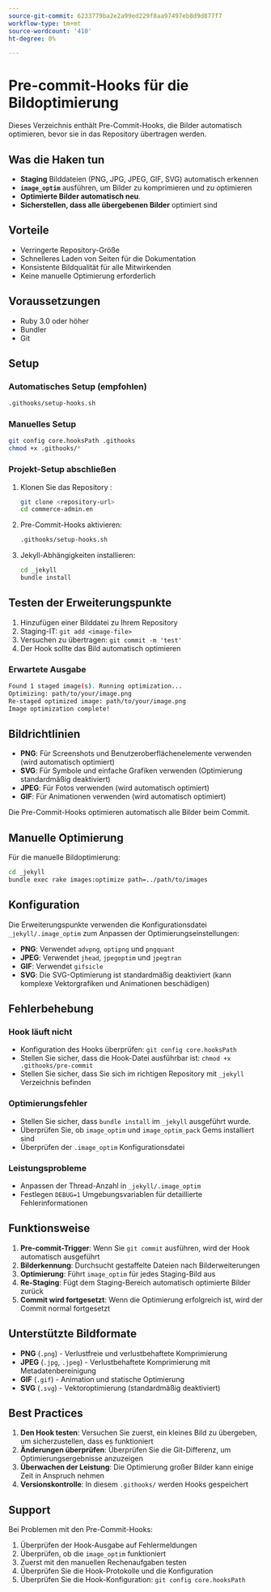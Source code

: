 ```yaml
---
source-git-commit: 6233779ba2e2a99ed229f8aa97497eb8d9d877f7
workflow-type: tm+mt
source-wordcount: '410'
ht-degree: 0%

---
```

# Pre-commit-Hooks für die Bildoptimierung

Dieses Verzeichnis enthält Pre-Commit-Hooks, die Bilder automatisch optimieren, bevor sie in das Repository übertragen werden.

## Was die Haken tun

- **Staging** Bilddateien (PNG, JPG, JPEG, GIF, SVG) automatisch erkennen
- **`image_optim`** ausführen, um Bilder zu komprimieren und zu optimieren
- **Optimierte Bilder automatisch neu**.
- **Sicherstellen, dass alle übergebenen Bilder** optimiert sind

## Vorteile

- Verringerte Repository-Größe
- Schnelleres Laden von Seiten für die Dokumentation
- Konsistente Bildqualität für alle Mitwirkenden
- Keine manuelle Optimierung erforderlich

## Voraussetzungen

- Ruby 3.0 oder höher
- Bundler
- Git

## Setup

### Automatisches Setup (empfohlen)

```bash
.githooks/setup-hooks.sh
```

### Manuelles Setup

```bash
git config core.hooksPath .githooks
chmod +x .githooks/*
```

### Projekt-Setup abschließen

1. Klonen Sie das Repository :

   ```bash
   git clone <repository-url>
   cd commerce-admin.en
   ```

2. Pre-Commit-Hooks aktivieren:

   ```bash
   .githooks/setup-hooks.sh
   ```

3. Jekyll-Abhängigkeiten installieren:

   ```bash
   cd _jekyll
   bundle install
   ```

## Testen der Erweiterungspunkte

1. Hinzufügen einer Bilddatei zu Ihrem Repository
2. Staging-IT: `git add <image-file>`
3. Versuchen zu übertragen: `git commit -m 'test'`
4. Der Hook sollte das Bild automatisch optimieren

### Erwartete Ausgabe

```bash
Found 1 staged image(s). Running optimization...
Optimizing: path/to/your/image.png
Re-staged optimized image: path/to/your/image.png
Image optimization complete!
```

## Bildrichtlinien

- **PNG**: Für Screenshots und Benutzeroberflächenelemente verwenden (wird automatisch optimiert)
- **SVG**: Für Symbole und einfache Grafiken verwenden (Optimierung standardmäßig deaktiviert)
- **JPEG**: Für Fotos verwenden (wird automatisch optimiert)
- **GIF**: Für Animationen verwenden (wird automatisch optimiert)

Die Pre-Commit-Hooks optimieren automatisch alle Bilder beim Commit.

## Manuelle Optimierung

Für die manuelle Bildoptimierung:

```bash
cd _jekyll
bundle exec rake images:optimize path=../path/to/images
```

## Konfiguration

Die Erweiterungspunkte verwenden die Konfigurationsdatei `_jekyll/.image_optim` zum Anpassen der Optimierungseinstellungen:

- **PNG**: Verwendet `advpng`, `optipng` und `pngquant`
- **JPEG**: Verwendet `jhead`, `jpegoptim` und `jpegtran`
- **GIF**: Verwendet `gifsicle`
- **SVG**: Die SVG-Optimierung ist standardmäßig deaktiviert (kann komplexe Vektorgrafiken und Animationen beschädigen)

## Fehlerbehebung

### Hook läuft nicht

- Konfiguration des Hooks überprüfen: `git config core.hooksPath`
- Stellen Sie sicher, dass die Hook-Datei ausführbar ist: `chmod +x .githooks/pre-commit`
- Stellen Sie sicher, dass Sie sich im richtigen Repository mit `_jekyll` Verzeichnis befinden

### Optimierungsfehler

- Stellen Sie sicher, dass `bundle install` im `_jekyll` ausgeführt wurde.
- Überprüfen Sie, ob `image_optim` und `image_optim_pack` Gems installiert sind
- Überprüfen der `.image_optim` Konfigurationsdatei

### Leistungsprobleme

- Anpassen der Thread-Anzahl in `_jekyll/.image_optim`
- Festlegen `DEBUG=1` Umgebungsvariablen für detaillierte Fehlerinformationen

## Funktionsweise

1. **Pre-commit-Trigger**: Wenn Sie `git commit` ausführen, wird der Hook automatisch ausgeführt
2. **Bilderkennung**: Durchsucht gestaffelte Dateien nach Bilderweiterungen
3. **Optimierung**: Führt `image_optim` für jedes Staging-Bild aus
4. **Re-Staging**: Fügt dem Staging-Bereich automatisch optimierte Bilder zurück
5. **Commit wird fortgesetzt**: Wenn die Optimierung erfolgreich ist, wird der Commit normal fortgesetzt

## Unterstützte Bildformate

- **PNG** (`.png`) - Verlustfreie und verlustbehaftete Komprimierung
- **JPEG** (`.jpg`, `.jpeg`) - Verlustbehaftete Komprimierung mit Metadatenbereinigung
- **GIF** (`.gif`) - Animation und statische Optimierung
- **SVG** (`.svg`) - Vektoroptimierung (standardmäßig deaktiviert)

## Best Practices

1. **Den Hook testen**: Versuchen Sie zuerst, ein kleines Bild zu übergeben, um sicherzustellen, dass es funktioniert
2. **Änderungen überprüfen**: Überprüfen Sie die Git-Differenz, um Optimierungsergebnisse anzuzeigen
3. **Überwachen der Leistung**: Die Optimierung großer Bilder kann einige Zeit in Anspruch nehmen
4. **Versionskontrolle**: In diesem `.githooks/` werden Hooks gespeichert

## Support

Bei Problemen mit den Pre-Commit-Hooks:

1. Überprüfen der Hook-Ausgabe auf Fehlermeldungen
2. Überprüfen, ob die `image_optim` funktioniert
3. Zuerst mit den manuellen Rechenaufgaben testen
4. Überprüfen Sie die Hook-Protokolle und die Konfiguration
5. Überprüfen Sie die Hook-Konfiguration: `git config core.hooksPath`
